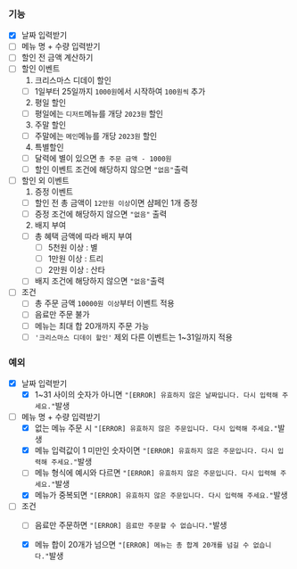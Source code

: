 ### 기능
- [x] 날짜 입력받기
- [ ] 메뉴 명 + 수량 입력받기
- [ ] 할인 전 금액 계산하기
- [ ] 할인 이벤트
    1. 크리스마스 디데이 할인
    - [ ] 1일부터 25일까지 ```1000원```에서 시작하여 ```100원씩``` 추가
    2. 평일 할인
    - [ ] 평일에는 ```디저트```메뉴를 개당 ```2023원``` 할인
    3. 주말 할인
    - [ ] 주말에는 ```메인```메뉴를 개당 ```2023원``` 할인
    4. 특별할인
    - [ ] 달력에 별이 있으면 ```총 주문 금액 - 1000원```
    - [ ] 할인 이벤트 조건에 해당하지 않으면 ```"없음"```출력
    
- [ ] 할인 외 이벤트
    1. 증정 이벤트
    - [ ] 할인 전 총 금액이 ```12만원 이상```이면 샴페인 1개 증정
    - [ ] 증정 조건에 해당하지 않으면 ```"없음"``` 출력
    2. 배지 부여
    - [ ] 총 혜택 금액에 따라 배지 부여
        - [ ] 5천원 이상 : 별
        - [ ] 1만원 이상 : 트리
        - [ ] 2만원 이상 : 산타
    - [ ] 배지 조건에 해당하지 않으면 ```"없음"```출력
    
- [ ] 조건
    - [ ] 총 주문 금액 ```10000원 이상```부터 이벤트 적용
    - [ ] 음료만 주문 불가
    - [ ] 메뉴는 최대 합 20개까지 주문 가능
    - [ ] `````'크리스마스 디데이 할인'````` 제외 다른 이벤트는 1~31일까지 적용

### 예외
- [x] 날짜 입력받기
    - [x] 1~31 사이의 숫자가 아니면 ```"[ERROR] 유효하지 않은 날짜입니다. 다시 입력해 주세요."```발생
  
- [ ] 메뉴 명 + 수량 입력받기
    - [x] 없는 메뉴 주문 시 ```"[ERROR] 유효하지 않은 주문입니다. 다시 입력해 주세요."```발생
    - [x] 메뉴 입력값이 1 미만인 숫자이면 ```"[ERROR] 유효하지 않은 주문입니다. 다시 입력해 주세요."```발생
    - [ ] 메뉴 형식에 예시와 다르면 ```"[ERROR] 유효하지 않은 주문입니다. 다시 입력해 주세요."```발생
    - [x] 메뉴가 중복되면 ```"[ERROR] 유효하지 않은 주문입니다. 다시 입력해 주세요."```발생
  
- [ ] 조건
  - [ ] 음료만 주문하면 ```"[ERROR] 음료만 주문할 수 없습니다."```발생
  - [x] 메뉴 합이 20개가 넘으면 ```"[ERROR] 메뉴는 총 합계 20개를 넘길 수 없습니다."```발생
  